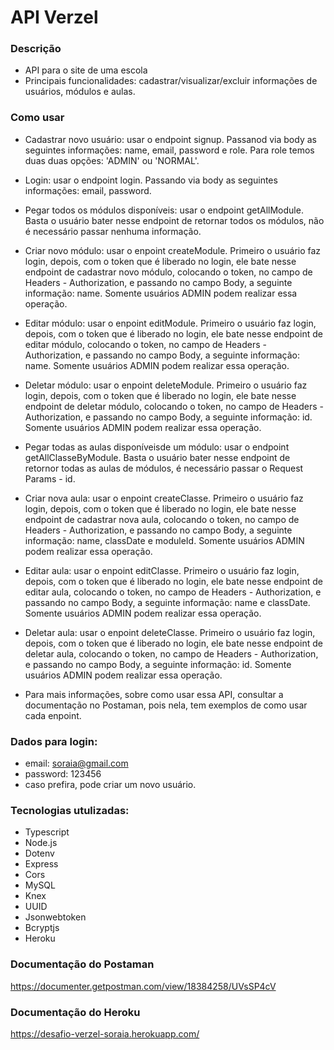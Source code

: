 # API Verzel

### Descrição
- API para o site de uma escola
- Principais funcionalidades: cadastrar/visualizar/excluir informações de usuários, módulos e aulas. 

### Como usar

- Cadastrar novo usuário: usar o endpoint signup. Passanod via body as seguintes informações: name, email, password e role. Para role temos duas duas opções: 'ADMIN' ou 'NORMAL'.

- Login: usar o endpoint login. Passando via body as seguintes informações: email, password.

- Pegar todos os módulos disponíveis: usar o endpoint getAllModule. Basta o usuário bater nesse endpoint de retornar todos os módulos, não é necessário passar nenhuma informação. 

- Criar novo módulo: usar o enpoint createModule. Primeiro o usuário faz login, depois, com o token que é liberado no login, ele bate nesse endpoint de cadastrar novo módulo, colocando o token, no campo de Headers - Authorization, e passando no campo Body, a seguinte informação: name. Somente usuários ADMIN podem realizar essa operação.

- Editar módulo: usar o enpoint editModule. Primeiro o usuário faz login, depois, com o token que é liberado no login, ele bate nesse endpoint de editar módulo, colocando o token, no campo de Headers - Authorization, e passando no campo Body, a seguinte informação: name. Somente usuários ADMIN podem realizar essa operação.

- Deletar módulo: usar o enpoint deleteModule. Primeiro o usuário faz login, depois, com o token que é liberado no login, ele bate nesse endpoint de deletar módulo, colocando o token, no campo de Headers - Authorization, e passando no campo Body, a seguinte informação: id. Somente usuários ADMIN podem realizar essa operação.

- Pegar todas as aulas disponíveisde um módulo: usar o endpoint getAllClasseByModule. Basta o usuário bater nesse endpoint de retornor todas as aulas de módulos, é necessário passar o Request Params - id.

- Criar nova aula: usar o enpoint createClasse. Primeiro o usuário faz login, depois, com o token que é liberado no login, ele bate nesse endpoint de cadastrar nova aula, colocando o token, no campo de Headers - Authorization, e passando no campo Body, a seguinte informação: name, classDate e moduleId. Somente usuários ADMIN podem realizar essa operação.

- Editar aula: usar o enpoint editClasse. Primeiro o usuário faz login, depois, com o token que é liberado no login, ele bate nesse endpoint de editar aula, colocando o token, no campo de Headers - Authorization, e passando no campo Body, a seguinte informação: name e classDate. Somente usuários ADMIN podem realizar essa operação.

- Deletar aula: usar o enpoint deleteClasse. Primeiro o usuário faz login, depois, com o token que é liberado no login, ele bate nesse endpoint de deletar aula, colocando o token, no campo de Headers - Authorization, e passando no campo Body, a seguinte informação: id. Somente usuários ADMIN podem realizar essa operação.

* Para mais informações, sobre como usar essa API, consultar a documentação no Postaman, pois nela, tem exemplos de como usar cada enpoint.

### Dados para login:
- email: soraia@gmail.com
- password: 123456
- caso prefira, pode criar um novo usuário.

### Tecnologias utulizadas:
- Typescript
- Node.js
- Dotenv
- Express
- Cors
- MySQL
- Knex
- UUID
- Jsonwebtoken
- Bcryptjs
- Heroku

### Documentação do Postaman
https://documenter.getpostman.com/view/18384258/UVsSP4cV

### Documentação do Heroku
https://desafio-verzel-soraia.herokuapp.com/
